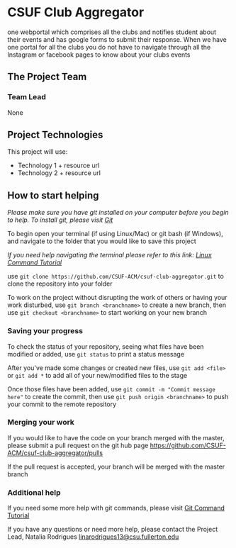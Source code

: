 # CSUF Club Aggregator

one webportal which comprises all the clubs and notifies student about their events and has google forms to submit their response. When we have one portal for all the clubs you do not have to navigate through all the Instagram or facebook pages to know about your clubs events

## The Project Team

### Team Lead
None

## Project Technologies

This project will use:
  * Technology 1 + resource url
  * Technology 2 + resource url

## How to start helping
*Please make sure you have git installed on your computer before you begin to help. To install git, please visit [Git](https://git-scm.com/downloads)*

To begin open your terminal (if using Linux/Mac) or git bash (if Windows), and navigate to the folder that you would like to save this project

*If you need help navigating the terminal please refer to this link: [Linux Command Tutorial](https://maker.pro/linux/tutorial/basic-linux-commands-for-beginners)*

use `git clone https://github.com/CSUF-ACM/csuf-club-aggregator.git` to clone the repository into your folder

To work on the project without disrupting the work of others or having your work disturbed, use `git branch <branchname>` to create a new branch, then use `git checkout <branchname>` to start working on your new branch

### Saving your progress

To check the status of your repository, seeing what files have been modified or added, use `git status` to print a status message

After you've made some changes or created new files, use `git add <file>` or `git add *` to add all of your new/modified files to the stage

Once those files have been added, use `git commit -m "Commit message here"` to create the commit, then use `git push origin <branchname>` to push your commit to the remote repository

### Merging your work

If you would like to have the code on your branch merged with the master, please submit a pull request on the git hub page https://github.com/CSUF-ACM/csuf-club-aggregator/pulls

If the pull request is accepted, your branch will be merged with the master branch

### Additional help

If you need some more help with git commands, please visit [Git Command Tutorial](https://confluence.atlassian.com/bitbucketserver/basic-git-commands-776639767.html)

If you have any questions or need more help, please contact the Project Lead, Natalia Rodrigues linarodrigues13@csu.fullerton.edu
